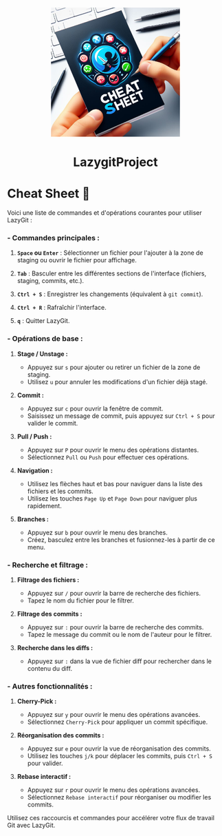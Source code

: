   <p align="center">
  <img src="../res/Img/Image_cheatsheet.jpeg" alt="image" width="300" height="auto">
<h1 align="center">LazygitProject</h1>

# Cheat Sheet :page_with_curl:

Voici une liste de commandes et d'opérations courantes pour utiliser LazyGit :

### - Commandes principales :

1. **`Space` ou `Enter`** : Sélectionner un fichier pour l'ajouter à la zone de staging ou ouvrir le fichier pour affichage.

2. **`Tab`** : Basculer entre les différentes sections de l'interface (fichiers, staging, commits, etc.).

3. **`Ctrl + S`** : Enregistrer les changements (équivalent à `git commit`).

4. **`Ctrl + R`** : Rafraîchir l'interface.

5. **`q`** : Quitter LazyGit.

### - Opérations de base :

1. **Stage / Unstage :**
   - Appuyez sur `s` pour ajouter ou retirer un fichier de la zone de staging.
   - Utilisez `u` pour annuler les modifications d'un fichier déjà stagé.

2. **Commit :**
   - Appuyez sur `c` pour ouvrir la fenêtre de commit.
   - Saisissez un message de commit, puis appuyez sur `Ctrl + S` pour valider le commit.

3. **Pull / Push :**
   - Appuyez sur `P` pour ouvrir le menu des opérations distantes.
   - Sélectionnez `Pull` ou `Push` pour effectuer ces opérations.

4. **Navigation :**
   - Utilisez les flèches haut et bas pour naviguer dans la liste des fichiers et les commits.
   - Utilisez les touches `Page Up` et `Page Down` pour naviguer plus rapidement.

5. **Branches :**
   - Appuyez sur `b` pour ouvrir le menu des branches.
   - Créez, basculez entre les branches et fusionnez-les à partir de ce menu.

### - Recherche et filtrage :

1. **Filtrage des fichiers :**
   - Appuyez sur `/` pour ouvrir la barre de recherche des fichiers.
   - Tapez le nom du fichier pour le filtrer.

2. **Filtrage des commits :**
   - Appuyez sur `:` pour ouvrir la barre de recherche des commits.
   - Tapez le message du commit ou le nom de l'auteur pour le filtrer.

3. **Recherche dans les diffs :**
   - Appuyez sur `:` dans la vue de fichier diff pour rechercher dans le contenu du diff.

### - Autres fonctionnalités :

1. **Cherry-Pick :**
   - Appuyez sur `y` pour ouvrir le menu des opérations avancées.
   - Sélectionnez `Cherry-Pick` pour appliquer un commit spécifique.

2. **Réorganisation des commits :**
   - Appuyez sur `e` pour ouvrir la vue de réorganisation des commits.
   - Utilisez les touches `j/k` pour déplacer les commits, puis `Ctrl + S` pour valider.

3. **Rebase interactif :**
   - Appuyez sur `r` pour ouvrir le menu des opérations avancées.
   - Sélectionnez `Rebase interactif` pour réorganiser ou modifier les commits.

Utilisez ces raccourcis et commandes pour accélérer votre flux de travail Git avec LazyGit.